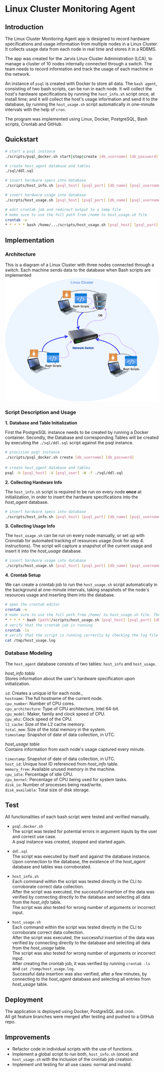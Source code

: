 # Linux Cluster Monitoring Agent

## Introduction
The Linux Cluster Monitoring Agent app is designed to record hardware specifications and usage information from multiple nodes in a Linux Cluster. It collects usage data from each node in real time and stores it in a RDBMS.

The app was created for the Jarvis Linux Cluster Administration (LCA), to manage a cluster of 10 nodes internally connected through a switch. The team needs to record information and track the usage of each machine in the network.

An instance of `psql` is created with Docker to store all data. The `bash agent`, consisting of two bash scripts, can be run in each node. It will collect the host's hardware specifications by running the `host_info.sh` script once, at install time; and it will collect the host's usage information and send it to the database, by running the `host_usage.sh` script automatically in one-minute intervals with the help of `cron`.

The program was implemented using Linux, Docker, PostgreSQL, Bash scripts, Crontab and GitHub.

## Quickstart
```bash
# start a psql instance 
./scripts/psql_docker.sh start|stop|create [db_username] [db_password]
```
```bash
# create host_agent database and tables
./sql/ddl.sql
```
```bash
# insert hardware specs into database
./scripts/host_info.sh [psql_host] [psql_port] [db_name] [psql_username] [psql_password]
```
```bash
# insert hardware usage into database
./scrpts/host_usage.sh [psql_host] [psql_port] [db_name] [psql_username] [psql_password]
```
```bash
# edit crontab job and redirect output to a temp file
# make sure to use the full path from /home to host_usage.sh file
crontab -e
* * * * * bash /home/.../scripts/host_usage.sh [psql_host] [psql_port] [db_name] [db_username] [db_password] > /tmp/host_usage.log
```

## Implementation

### Architecture

This is a diagram of a Linux Cluster with three nodes connected through a switch. Each machine sends data to the database when Bash scripts are implemented<br>
![diagram of a 3 nodes Linux cluster model connected through a switch](https://github.com/jarviscanada/jarvis_data_eng_CatalinaGalan/blob/develop/linux_sql/assets/LinuxCluster.drawio.png)

### Script Description and Usage
**1.** **Database and Table Initialization**

First the PostgreSQL instance needs to be created by running a Docker container. Secondly, the Database and corresponding Tables will be created by executing the `./sql/ddl.sql` script against the psql instance.
```bash
# provision psql instance
./scripts/psql_docker.sh create [db_username] [db_password]

# create host_agent database and tables 
psql -h [psql_host] -U [psql_user] -W -f ./sql/ddl.sql
```
**2.** **Collecting Hardware Info**

The `host_info.sh` script is required to be run on every node **once** at initialization, in order to insert the hardware specifications into the _host_agent_ database.
```bash
# insert hardware specs into database
./scripts/host_info.sh [psql_host] [psql_port] [db_name] [psql_username] [psql_password]
```
**3.** **Collecting Usage Info**

The `host_usage.sh` can be run on every node manually, or set up with Cronotab for automated tracking of resources usage (look for step 4. instructions). The script will capture a snapshot of the current usage and insert it into the _host_usage_ database.
```bash
# insert hardware usage into database
./scrpts/host_usage.sh [psql_host] [psql_port] [db_name] [psql_username] [psql_password]
```
**4.** **Crontab Setup**

We can create a crontab job to run the `host_usage.sh` script automatically in the background at one-minute intervals, taking snapshots of the node's resources usage and inserting them into the database.
```bash
# open the crontab editor
crontab -e
# make sure to use the full path from /home/ to host_usage.sh file. The output will also be redirected to a log file.
* * * * * bash [path]/scripts/host_usage.sh [psql_host] [psql_port] [db_name] [psql_username] [pqsl_password] > /tmp/host_usage.log
# verify that the crontab job is running
crontab -ls
# verify that the script is running correctly by checking the log file
cat /tmp/host_usage.log
```
### Database Modeling
The `host_agent` database consists of two tables: `host_info` and `host_usage`.

_host_info table_<br>
Stores information about the user's hardware specification upon initialization.

`id`: Creates a unique id for each node.,<br>
`hostname`: The full hostname of the current node.<br>
`cpu_number`: Number of CPU cores.<br>
`cpu_architecture`: Type of CPU architecture, Intel 64-bit.<br>
`cpu_model`: Maker, family and clock speed of CPU.<br>
`cpu_mhz`: Clock speed of the CPU.<br>
`l2_cache`: Size of the L2 cache memory.<br>
`total_mem`: Size of the total memory in the system.<br>
`timestamp`: Snapshot of date of data collection, in UTC.<br>

_host_usage table_<br>
Contains information from each node's usage captured every minute.

`timestamp`: Snapshot of date of data collection, in UTC.<br>
`host_id`: Unique host ID referenced from _host_info_ table.<br>
`memory_free`: Available unused memory in the machine.<br>
`cpu_idle`: Percentage of idle CPU.<br>
`cpu_kernel`: Percentage of CPU being used for system tasks.<br>
`disk_io`: Number of processes being read/write.<br>
`disk_available`: Total size of disk storage.<br>

## Test

All functionalities of each bash script were tested and verified manually.

- `psql.docker.sh`<br>
  The script was tested for potential errors in argument inputs by the user and correct use case.<br>
  A psql instance was created, stopped and started again.<br>


-  `ddl.sql`<br>
   The script was executed by itself and against the database instance. <br>
   Upon connection to the database, the existence of the *host_agent* database and tables was corroborated.<br>


-  `host_info.sh`<br>
   Each command within the script was tested directly in the CLI to corroborate correct data collection.<br>
   After the script was executed, the successful insertion of the data was verified by connecting directly to the database and selecting all data from the _host_info_ table.<br>
   The script was also tested for wrong number of arguments or incorrect input.<br>


-  `host_usage.sh`<br>
   Each command within the script was tested directly in the CLI to corroborate correct data collection.<br>
   After the script was executed, the successful insertion of the data was verified by connecting directly to the database and selecting all data from the _host_usage_ table.<br>
   The script was also tested for wrong number of arguments or incorrect input.<br>
   After creating the crontab job, it was verified by running `crontab -ls` and `cat /temp/host_usage.log`.<br>
   Successful data insertion was also verified, after a few minutes, by connecting to the _host_agent_ database and selecting all entries from _host_usage_ table.<br>

## Deployment

The application is deployed using Docker, PostgreSQL and cron.<br>
All git feature branches were merged after testing and pushed to a GitHub repo.

## Improvements

- Refactor code in individual scripts with the use of functions.
- Implement a global script to run both, `host_info.sh` (once) and `host_usage.sh` with the inclusion of the crontab job creation.
- Implement unit testing for all use cases: normal and invalid.
